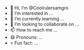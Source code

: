 - 👋 Hi, I’m @Coolrulersamgro
- 👀 I’m interested in ...
- 🌱 I’m currently learning ...
- 💞️ I’m looking to collaborate on ...
- 📫 How to reach me ...
- 😄 Pronouns: ...
- ⚡ Fun fact: ...

<!---
Coolrulersamgro/Coolrulersamgro is a ✨ special ✨ repository because its `README.md` (this file) appears on your GitHub profile.
You can click the Preview link to take a look at your changes.
--->
